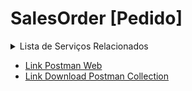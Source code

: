 # SalesOrder [Pedido]

<details>
  <summary>Lista de Serviços Relacionados</summary>
  <ol>
    <li>
        <a href="#">Pedido</a>
      <ul>
        <li>GET - Clientes</li>
        <li>POST- Clientes</li>
        <li>GET - Vendedores</li>
        <li>POST - Endereço de Entrega do Pedido</li>
        <li>GET - Pedidos</li>
        <li>POST - Pedidos</li>
        <li>POST - Itens do Pedidos</li>
        <li>GET - Grupo de Parcelas do Pedido</li>
        <li>POST - Grupo de Parcelas do Pedido</li>
        <li>GET - Parcelas do Pedido</li>
        <li>POST - Parcelas do Pedido</li>
        <li>GET - Intermediador</li>
        <li>POST - Intermediador</li>
      </ul>
    </li>
 </details>
 
  - <a href="https://www.postman.com/cakeerp/workspace/cakeerp/documentation/3375748-6161bc06-58ac-4e4a-aa34-99237a192841" target="_blank">Link Postman Web</a>
  - <a href="https://github.com/CakeERP/API-CakeERP/blob/main/Exemplos/SalesOrder/CakeERP%20-%20API%20-%20SalesOrder.postman_collection.json">Link Download Postman Collection</a>
